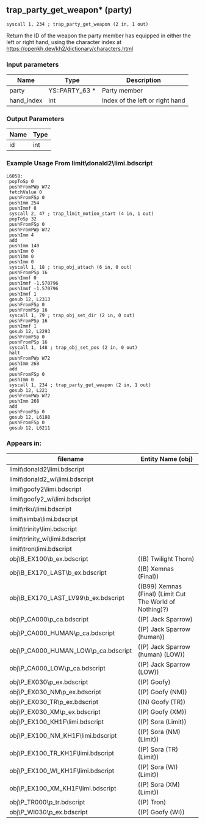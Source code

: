 ## trap_party_get_weapon* (party)

`syscall 1, 234 ; trap_party_get_weapon (2 in, 1 out)`

Return the ID of the weapon the party member has equipped in either the left or right hand, using the character index at https://openkh.dev/kh2/dictionary/characters.html

### Input parameters
| Name | Type | Description
|------|------|------------
| party   | YS::PARTY_63 *   | Party member
| hand_index   | int   | Index of the left or right hand


### Output Parameters
| Name | Type
|------|-----
| id   | int   
### Example Usage From limit\donald2\limi.bdscript
```plaintext
L6058:
 popToSp 0
 pushFromPWp W72
 fetchValue 0
 pushFromFSp 0
 pushImm 254
 pushImmf 8
 syscall 2, 47 ; trap_limit_motion_start (4 in, 1 out)
 popToSp 32
 pushFromFSp 0
 pushFromPWp W72
 pushImm 4
 add 
 pushImm 140
 pushImm 0
 pushImm 0
 pushImm 0
 syscall 1, 18 ; trap_obj_attach (6 in, 0 out)
 pushFromPSp 16
 pushImmf 0
 pushImmf -1.570796
 pushImmf -1.570796
 pushImmf 1
 gosub 12, L2313
 pushFromFSp 0
 pushFromPSp 16
 syscall 1, 79 ; trap_obj_set_dir (2 in, 0 out)
 pushFromPSp 16
 pushImmf 1
 gosub 12, L2293
 pushFromFSp 0
 pushFromPSp 16
 syscall 1, 148 ; trap_obj_set_pos (2 in, 0 out)
 halt 
 pushFromPWp W72
 pushImm 268
 add 
 pushFromFSp 0
 pushImm 0
 syscall 1, 234 ; trap_party_get_weapon (2 in, 1 out)
 gosub 12, L221
 pushFromPWp W72
 pushImm 268
 add 
 pushFromFSp 0
 gosub 12, L6188
 pushFromFSp 0
 gosub 12, L6211
```


### Appears in:
| filename | Entity Name (obj)
|----------|-------------
| limit\donald2\limi.bdscript       |           
| limit\donald2_wi\limi.bdscript       |           
| limit\goofy2\limi.bdscript       |           
| limit\goofy2_wi\limi.bdscript       |           
| limit\riku\limi.bdscript       |           
| limit\simba\limi.bdscript       |           
| limit\trinity\limi.bdscript       |           
| limit\trinity_wi\limi.bdscript       |           
| limit\tron\limi.bdscript       |           
| obj\B_EX100\b_ex.bdscript       | ((B) Twilight Thorn)          
| obj\B_EX170_LAST\b_ex.bdscript       | ((B) Xemnas (Final))          
| obj\B_EX170_LAST_LV99\b_ex.bdscript       | ((B99) Xemnas (Final) (Limit Cut The World of Nothing)?)          
| obj\P_CA000\p_ca.bdscript       | ((P) Jack Sparrow)          
| obj\P_CA000_HUMAN\p_ca.bdscript       | ((P) Jack Sparrow (human))          
| obj\P_CA000_HUMAN_LOW\p_ca.bdscript       | ((P) Jack Sparrow (human) (LOW))          
| obj\P_CA000_LOW\p_ca.bdscript       | ((P) Jack Sparrow (LOW))          
| obj\P_EX030\p_ex.bdscript       | ((P) Goofy)          
| obj\P_EX030_NM\p_ex.bdscript       | ((P) Goofy (NM))          
| obj\P_EX030_TR\p_ex.bdscript       | ((N) Goofy (TR))          
| obj\P_EX030_XM\p_ex.bdscript       | ((P) Goofy (XM))          
| obj\P_EX100_KH1F\limi.bdscript       | ((P) Sora (Limit))          
| obj\P_EX100_NM_KH1F\limi.bdscript       | ((P) Sora (NM) (Limit))          
| obj\P_EX100_TR_KH1F\limi.bdscript       | ((P) Sora (TR) (Limit))          
| obj\P_EX100_WI_KH1F\limi.bdscript       | ((P) Sora (WI) (Limit))          
| obj\P_EX100_XM_KH1F\limi.bdscript       | ((P) Sora (XM) (Limit))          
| obj\P_TR000\p_tr.bdscript       | ((P) Tron)          
| obj\P_WI030\p_ex.bdscript       | ((P) Goofy (WI))          



